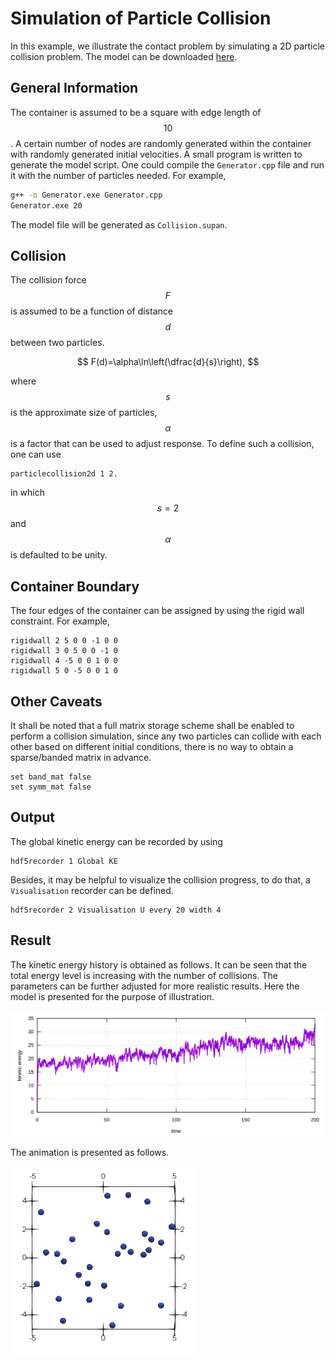 # Simulation of Particle Collision

In this example, we illustrate the contact problem by simulating a 2D particle collision problem. The model can be
downloaded [here](particle-collision.zip).

## General Information

The container is assumed to be a square with edge length of $$10$$. A certain number of nodes are randomly generated
within the container with randomly generated initial velocities. A small program is written to generate the model
script. One could compile the `Generator.cpp` file and run it with the number of particles needed. For example,

```bash
g++ -o Generator.exe Generator.cpp
Generator.exe 20
```

The model file will be generated as `Collision.supan`.

## Collision

The collision force $$F$$ is assumed to be a function of distance $$d$$ between two particles.

$$
F(d)=\alpha\ln\left(\dfrac{d}{s}\right),
$$

where $$s$$ is the approximate size of particles, $$\alpha$$ is a factor that can be used to adjust response. To define
such a collision, one can use

```
particlecollision2d 1 2.
```

in which $$s=2$$ and $$\alpha$$ is defaulted to be unity.

## Container Boundary

The four edges of the container can be assigned by using the rigid wall constraint. For example,

```
rigidwall 2 5 0 0 -1 0 0
rigidwall 3 0 5 0 0 -1 0
rigidwall 4 -5 0 0 1 0 0
rigidwall 5 0 -5 0 0 1 0
```

## Other Caveats

It shall be noted that a full matrix storage scheme shall be enabled to perform a collision simulation, since any two
particles can collide with each other based on different initial conditions, there is no way to obtain a sparse/banded
matrix in advance.

```
set band_mat false
set symm_mat false
```

## Output

The global kinetic energy can be recorded by using

```
hdf5recorder 1 Global KE
```

Besides, it may be helpful to visualize the collision progress, to do that, a `Visualisation` recorder can be defined.

```
hdf5recorder 2 Visualisation U every 20 width 4
```

## Result

The kinetic energy history is obtained as follows. It can be seen that the total energy level is increasing with the
number of collisions. The parameters can be further adjusted for more realistic results. Here the model is presented for
the purpose of illustration.

![kinetic energy history](particle-collision.svg)

The animation is presented as follows.

![animation](particle-collision.gif)
